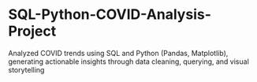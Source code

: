 # SQL-Python-COVID-Analysis-Project
Analyzed COVID trends using SQL and Python (Pandas, Matplotlib), generating actionable insights through data cleaning, querying, and visual storytelling
